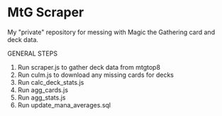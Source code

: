 # MtG Scraper

My "private" repository for messing with Magic the Gathering card and deck data.

GENERAL STEPS
1. Run scraper.js to gather deck data from mtgtop8
2. Run culm.js to download any missing cards for decks
3. Run calc_deck_stats.js
4. Run agg_cards.js
5. Run agg_stats.js
6. Run update_mana_averages.sql
